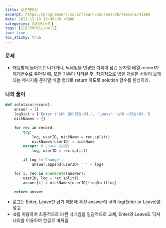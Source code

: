 ```yaml
---
title: 오픈채팅방
excerpt: https://programmers.co.kr/learn/courses/30/lessons/42888
date: 2021-12-18 10:45:00 +0800
categories: [코딩테스트]
tags: [프로그래머스Level2]
toc: true
toc_sticky: true
---
```


### 문제
* 채팅방에 들어오고 나가거나, 닉네임을 변경한 기록이 담긴 문자열 배열 record가 매개변수로 주어질 때, 모든 기록이 처리된 후, 최종적으로 방을 개설한 사람이 보게 되는 메시지를 문자열 배열 형태로 return 하도록 solution 함수를 완성하라.

### 나의 풀이

```python
def solution(record):
    answer = []
    logDict = {'Enter':'님이 들어왔습니다.', 'Leave':'님이 나갔습니다.'}
    nickNames = {}

    for rec in record:
        try:
            log, userID, nickName = rec.split()
            nickNames[userID] = nickName
        except: # Leave 일때만
            log, userID = rec.split()

        if log !='Change':
            answer.append(userID+ ' ' + log)

    for i, rec in enumerate(answer):
        userID, log = rec.split()
        answer[i] = nickNames[userID]+logDict[log]

    return answer
```

* 로그는 Enter, Leave만 남기 때문에 우선 answer에 id와 log(Enter or Leave)를 넣고
* id를 이용하여 최종적으로 바뀐 닉네임을 일괄적으로 교체, Enter와 Leave도 딕셔너리를 이용하여 한글로 바꿔줌.


